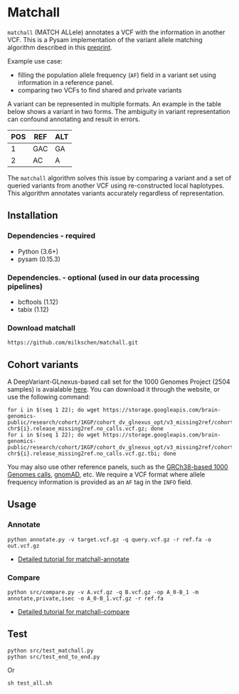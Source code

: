 # Matchall

`matchall` (MATCH ALLele) annotates a VCF with the information in another VCF. 
This is a Pysam implementation of the variant allele matching algorithm described in this [preprint](https://doi.org/10.1101/2021.01.06.425550).

Example use case: 

- filling the population allele frequency (`AF`) field in a variant set using information in a reference panel.
- comparing two VCFs to find shared and private variants

A variant can be represented in multiple formats. An example in the table below shows a variant in two forms. The ambiguity in variant representation can confound annotating and result in errors.

| POS | REF | ALT |
|-----|-----|-----|
| 1   | GAC | GA  |
| 2   | AC  | A   |

The `matchall` algorithm solves this issue by comparing a variant and a set of queried variants from another VCF using re-constructed local haplotypes.
This algorithm annotates variants accurately regardless of representation.


## Installation
### Dependencies - required
- Python (3.6+)
- pysam (0.15.3)

### Dependencies. - optional (used in our data processing pipelines)
- bcftools (1.12)
- tabix (1.12)

### Download matchall
```
https://github.com/milkschen/matchall.git
```

## Cohort variants
A DeepVariant-GLnexus-based call set for the 1000 Genomes Project (2504 samples) is avaialable [here](https://console.cloud.google.com/storage/browser/brain-genomics-public/research/cohort/1KGP/cohort_dv_glnexus_opt/v3_missing2ref;tab=objects?prefix=&forceOnObjectsSortingFiltering=false).
You can download it through the website, or use the following command:

```
for i in $(seq 1 22); do wget https://storage.googleapis.com/brain-genomics-public/research/cohort/1KGP/cohort_dv_glnexus_opt/v3_missing2ref/cohort-chr${i}.release_missing2ref.no_calls.vcf.gz; done
for i in $(seq 1 22); do wget https://storage.googleapis.com/brain-genomics-public/research/cohort/1KGP/cohort_dv_glnexus_opt/v3_missing2ref/cohort-chr${i}.release_missing2ref.no_calls.vcf.gz.tbi; done
```

You may also use other reference panels, such as the [GRCh38-based 1000 Genomes calls](https://www.internationalgenome.org/announcements/Variant-calls-from-1000-Genomes-Project-data-on-the-GRCh38-reference-assemlby/), [gnomAD](https://gnomad.broadinstitute.org/downloads), etc. 
We require a VCF format where allele frequency information is provided as an `AF` tag in the `INFO` field.

## Usage
### Annotate
```
python annotate.py -v target.vcf.gz -q query.vcf.gz -r ref.fa -o out.vcf.gz
```
- [Detailed tutorial for matchall-annotate](tutorials/annotate.md)

### Compare
```
python src/compare.py -v A.vcf.gz -q B.vcf.gz -op A_0-B_1 -m annotate,private,isec -o A_0-B_1.vcf.gz -r ref.fa
```
- [Detailed tutorial for matchall-compare](tutorials/compare.md)

## Test
```
python src/test_matchall.py
python src/test_end_to_end.py
```
Or
```
sh test_all.sh
```
